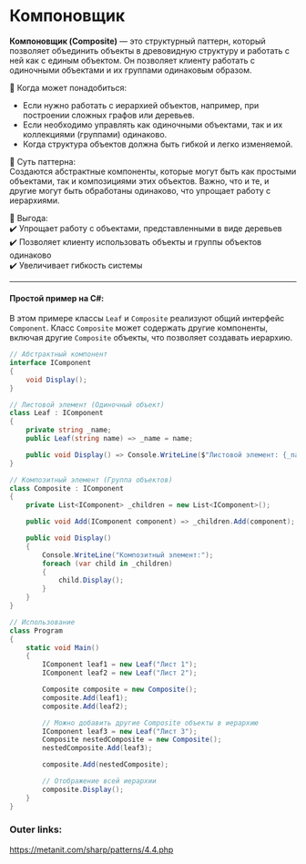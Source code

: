 
# Компоновщик

**Компоновщик (Composite)** — это структурный паттерн, который позволяет объединить объекты в древовидную структуру и работать с ней как с единым объектом. Он позволяет клиенту работать с одиночными объектами и их группами одинаковым образом.

📌 Когда может понадобиться:  
- Если нужно работать с иерархией объектов, например, при построении сложных графов или деревьев.  
- Если необходимо управлять как одиночными объектами, так и их коллекциями (группами) одинаково.  
- Когда структура объектов должна быть гибкой и легко изменяемой.

📌 Суть паттерна:  
Создаются абстрактные компоненты, которые могут быть как простыми объектами, так и композициями этих объектов. Важно, что и те, и другие могут быть обработаны одинаково, что упрощает работу с иерархиями.

📌 Выгода:  
✔️ Упрощает работу с объектами, представленными в виде деревьев  
✔️ Позволяет клиенту использовать объекты и группы объектов одинаково  
✔️ Увеличивает гибкость системы

---
#### Простой пример на C#:
В этом примере классы `Leaf` и `Composite` реализуют общий интерфейс `Component`. Класс `Composite` может содержать другие компоненты, включая другие `Composite` объекты, что позволяет создавать иерархию.

```csharp
// Абстрактный компонент
interface IComponent
{
    void Display();
}

// Листовой элемент (Одиночный объект)
class Leaf : IComponent
{
    private string _name;
    public Leaf(string name) => _name = name;

    public void Display() => Console.WriteLine($"Листовой элемент: {_name}");
}

// Композитный элемент (Группа объектов)
class Composite : IComponent
{
    private List<IComponent> _children = new List<IComponent>();

    public void Add(IComponent component) => _children.Add(component);

    public void Display()
    {
        Console.WriteLine("Композитный элемент:");
        foreach (var child in _children)
        {
            child.Display();
        }
    }
}

// Использование
class Program
{
    static void Main()
    {
        IComponent leaf1 = new Leaf("Лист 1");
        IComponent leaf2 = new Leaf("Лист 2");

        Composite composite = new Composite();
        composite.Add(leaf1);
        composite.Add(leaf2);

        // Можно добавить другие Composite объекты в иерархию
        IComponent leaf3 = new Leaf("Лист 3");
        Composite nestedComposite = new Composite();
        nestedComposite.Add(leaf3);

        composite.Add(nestedComposite);

        // Отображение всей иерархии
        composite.Display();
    }
}
````

### Outer links:
https://metanit.com/sharp/patterns/4.4.php